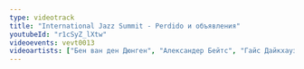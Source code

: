 ```yaml
---
type: videotrack
title: "International Jazz Summit - Perdido и объявления"
youtubeId: "r1cSyZ_lXtw"
videoevents: vevt0013
videoartists: ["Бен ван ден Дюнген", "Александер Бейтс", "Гайс Дайкхаузен", "Coh Mr. Saxman", "Питер Бейтс", "Карен Деврооп", "Франс ван Гейст"]
---
```

